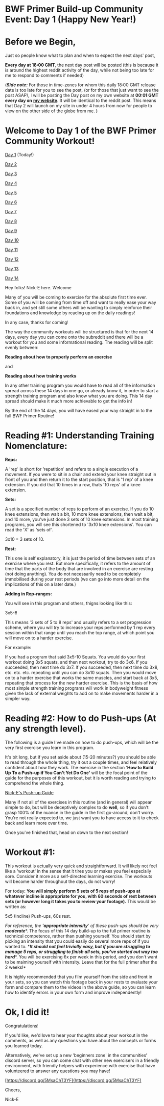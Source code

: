 # BWF Primer Build-up Community Event: Day 1 (Happy New Year!)

# Before we Begin,

Just so people know what to plan and when to expect the next days' post,

**Every day at 18:00 GMT**, the next day post will be posted (this is because it is around the highest reddit activity of the day, while not being too late for me to respond to comments if needed)

(***Side note:*** For those in time-zones for whom this daily 18:00 GMT release date is too late for you to see the post, (or for those that just want to see the post ASAP), I will be posting the Day post on my own website at **00:01 GMT every day on** [**my website**](https://www.nick-e.com/exercise-library/routines/reddit-bwf-primer/). It will be identical to the reddit post.  This means that Day 2 will launch on my site in under 4 hours from now for people to view on the other side of the globe from me. )

# Welcome to Day 1 of the BWF Primer Community Workout!

[Day 1](https://www.reddit.com/r/bodyweightfitness/comments/kofo8l/bwf_primer_buildup_community_event_day_1_happy/) (Today!)

[Day 2](https://www.reddit.com/r/bodyweightfitness/comments/kp247e/bwf_primer_buildup_community_event_day_2/)

[Day 3](https://www.reddit.com/r/bodyweightfitness/comments/kpp94s/bwf_primer_buildup_community_event_day_3/)

[Day 4](https://www.reddit.com/r/bodyweightfitness/comments/kqdyif/bwf_primer_buildup_community_event_day_4/)

[Day 5](https://www.reddit.com/r/bodyweightfitness/comments/kr3rb5/bwf_primer_buildup_community_event_day_5/)

[Day 6](https://www.reddit.com/r/bodyweightfitness/comments/krt8dz/bwf_primer_buildup_community_event_day_6/)

[Day 7](https://www.reddit.com/r/bodyweightfitness/comments/ksiox7/bwf_primer_buildup_community_event_day_7/)

[Day 8](https://www.reddit.com/r/bodyweightfitness/comments/kt7ucj/bwf_primer_buildup_community_event_day_8/)

[Day 9](https://www.reddit.com/r/bodyweightfitness/comments/ktvsbr/bwf_primer_buildup_community_event_day_9/)

[Day 10](https://www.reddit.com/r/bodyweightfitness/comments/kujb0k/bwf_primer_buildup_community_event_day_10/)

[Day 11](https://www.reddit.com/r/bodyweightfitness/comments/kv81gy/bwf_primer_buildup_community_event_day_11/)

[Day 12](https://www.reddit.com/r/bodyweightfitness/comments/kvwtum/bwf_primer_buildup_community_event_day_12/)

[Day 13](https://www.reddit.com/r/bodyweightfitness/comments/kwlyih/bwf_primer_buildup_community_event_day_13/)

[Day 14](https://www.reddit.com/r/bodyweightfitness/comments/kxawty/bwf_primer_buildup_community_event_day_14_final/)

Hey folks! Nick-E here. Welcome

Many of you will be coming to exercise for the absolute first time ever. Some of you will be coming from time off and want to really ease your way back in, and yet still some others will be wanting to simply reinforce their foundations and knowledge by reading up on the daily readings!

In any case, thanks for coming!

The way the community workouts will be structured is that for the next 14 days, every day you can come onto the subreddit and there will be a workout for you and some informational reading. The reading will be split evenly between:

**Reading about how to properly perform an exercise**

and

**Reading about how training works**

In any other training program you would have to read all of the information spread across these 14 days in one go, or already know it, in order to start a strength training program and also know what you are doing. This 14 day spread should make it much more achievable to get the info in!

By the end of the 14 days, you will have eased your way straight in to the full BWF Primer Routine!

# Reading #1: Understanding Training Nomenclature:

**Reps:**

A 'rep' is short for 'repetition' and refers to a single execution of a movement. If you were to sit in a chair and extend your knee straight out in front of you and then return it to the start position, that is '1 rep' of a knee extension. If you did that 10 times in a row, thats '10 reps' of a knee extension.

**Sets:**

A set is a specified number of reps to perform of an exercise. If you do 10 knee extensions, then wait a bit, 10 more knee extensions, then wait a bit, and 10 more, you've just done 3 sets of 10 knee extensions. In most training programs, you will see this shortened to '3x10 knee extensions'. You can read the 'X' as 'sets of'.

3x10 = 3 sets of 10.

**Rest:**

This one is self explanatory, it is just the period of time between sets of an exercise where you rest. But more specifically, it refers to the amount of time that the parts of the body that are involved in an exercise are resting (not doing anything). You do not necessarily need to be completely immobilised during your rest periods (we can go into more detail on the implications of this on a later date.)

**Adding in Rep-ranges:**

You will see in this program and others, thigns looking like this:

3x5-8

This means '3 sets of 5 to 8 reps' and usually refers to a set progression scheme, where you will try to increase your reps performed by 1 rep every session within that range until you reach the top range, at which point you will move on to a harder exercise.

For example:

If you had a program that said 3x5-10 Squats. You would do your first workout doing 3x5 squats, and then next workout, try to do 3x6. If you succeeded, then next time do 3x7. If you succeeded, then next time do 3x8, etc. etc. etc. repeating until you can do 3x10 squats. Then you would move on to a harder exercise that works the same muscles, and start back at 3x5, repeating that process for the new harder exercise. This is the basis of how most simple strength training programs will work in bodyweight fitness given the lack of external weights to add on to make movements harder in a simpler way.

# Reading #2: How to do Push-ups (At any strength level).

The following is a guide I've made on how to do push-ups, which will be the very first exercise you learn in this program.

It's bit long, but if you set aside about (15-20 minutes?) you should be able to read through the whole thing, try it out a couple times, and feel relatively confident about how they work. The exercise in the section '**How to Build Up To a Push-up if You Can't Yet Do One'** will be the focal point of the guide for the purposes of this workout, but it is worth reading and trying to comprehend the whole thing.

[Nick-E's Push-up Guide](https://www.nick-e.com/push-up/)

Many if not all of the exercises in this routine (and in general) will appear simple to do, but will be deceptively complex to do **well**, so if you don't grasp 100% of the nuance in the guide in the first go-around, don't worry. You're not really expected to, we just want you to have access to it to check back and learn more over time.

Once you've finished that, head on down to the next section!

# Workout #1:

This workout is actually very quick and straightforward. It will likely not feel like a 'workout' in the sense that it tires you or makes you feel especially sore. Consider it more as a self-directed learning exercise. The workouts will become harder throughout the days, do not worry!

For today: **You will simply perform 5 sets of 5 reps of push-ups at whatever incline is appropriate for you, with 60 seconds of rest between sets (or however long it takes you to review your footage).** This would be written as:

5x5 (Incline) Push-ups, 60s rest.

*For reference, the '****appropriate intensity****' of these push-ups should be very* ***moderate***\*. The focus of this 14 day build-up to the full primer routine is technical competence, rather than pushing yourself. You should start by picking an intensity that you could easily do several more reps of if you wanted to. \****It should not feel trivially easy, but if you are struggling to manage 5 reps, or struggling to finish all sets, you've started out way too hard***\*. You will be exercising 6x per week in this period, and you don't want to be maiming yourself with intensity. Leave that for the full primer after the 2 weeks!\*

It is highly recommended that you film yourself from the side and front in your sets, so you can watch this footage back in your rests to evaluate your form and compare them to the videos in the above guide, so you can learn how to identify errors in your own form and improve independently!

# Ok, I did it!

Congratulations!

If you'd like, we'd love to hear your thoughts about your workout in the comments, as well as any questions you have about the concepts or forms you learned today.

Alternatively, we've set up a new 'beginners zone' in the communities' discord server, so you can come chat with other new exercisers in a friendly environment, with friendly helpers with experience with exercise that have volunteered to answer any questions you may have!

[https://discord.gg/5MsaChT3YF](https://discord.gg/5MsaChT3YF)

Cheers,

Nick-E